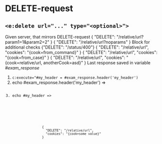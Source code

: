 # DELETE-request
## `<e:delete url="..." type="<optional>">`

<div>
    <e:summary/>
    <e:given>
        Given server, that mirrors DELETE-request
    </e:given>
    <e:example name="Body check" status="ExpectedToFail" print="true">
        <e:delete url="relative/url">
            <e:case desc="Request with params (happy-path)" urlParams="param1=1&amp;param2=2">
                <expected>
                    { "DELETE": "/relative/url?param1=1&amp;param2=2" }
                </expected>
            </e:case>
            <e:case desc="Request without params (wrong response body)">
                <expected>
                    { "DELETE": "/relative/url?noparams" }
                </expected>
                <e:check>
                    <span c:assertTrue="true">Block for additional checks</span>
                </e:check>
            </e:case>
        </e:delete>
    </e:example>
    <e:example name="Status code check" status="ExpectedToFail" print="true">
        <e:delete url="status/400">
            <e:case desc="Wrong status code">
                <expected>
                    {"DELETE": "/status/400"}
                </expected>
            </e:case>
        </e:delete>
    </e:example>
    <e:example name="Cookies" print="true">
        <e:delete url="relative/url" cookies="cook=from_command">
            <e:case desc="Can be set in command">
                <expected>
                    {
                      "DELETE": "/relative/url",
                      "cookies": "{cook=from_command}"
                    }
                </expected>
            </e:case>
            <e:case cookies="cook=from_case" desc="Can be override by case">
                <expected>
                    {
                      "DELETE": "/relative/url",
                      "cookies": "{cook=from_case}"
                    }
                </expected>
            </e:case>
            <e:case cookies="cook=${#url},anotherCook=asd" desc="Placeholders can be used">
                <expected>
                    {
                      "DELETE": "/relative/url",
                      "cookies": "{cook=relative/url, anotherCook=asd}"
                    }
                </expected>
                <e:check>
                    Last response saved in variable <var>#exam_response</var><br/>
                    <ol>
                        <li><code c:execute="#my_header = #exam_response.header('my_header')">c:execute="#my_header = #exam_response.header('my_header')</code></li>
                        <li>echo #exam_response.header('my_header') => <code c:echo="#exam_response.header('my_header')"/></li>
                        <li>echo #my_header => <code c:echo="#my_header"/></li>
                    </ol>
                </e:check>
            </e:case>
            <e:case cookies="cook=${#exam_response.header('my_header')}" desc="If @FullOGNL is enabled, response fields can be accessed, e.g. ${#exam_response.header('my_header')}">
                <expected>
                    {
                      "DELETE": "/relative/url",
                      "cookies": "{cook=some value}"
                    }
                </expected>
            </e:case>
        </e:delete>
    </e:example>
</div>